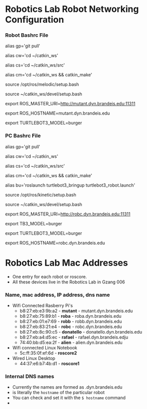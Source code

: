# Robotics Lab Robot Networking Configuration

### Robot Bashrc File 

alias gp='git pull'

alias cw='cd ~/catkin_ws'

alias cs='cd ~/catkin_ws/src'

alias cm='cd ~/catkin_ws && catkin_make'

source /opt/ros/melodic/setup.bash

source ~/catkin_ws/devel/setup.bash

export ROS_MASTER_URI=http://mutant.dyn.brandeis.edu:11311

export ROS_HOSTNAME=mutant.dyn.brandeis.edu

export TURTLEBOT3_MODEL=burger

### PC Bashrc File

alias gp='git pull'

alias cw='cd ~/catkin_ws'

alias cs='cd ~/catkin_ws/src'

alias cm='cd ~/catkin_ws && catkin_make'

alias bu='roslaunch turtlebot3_bringup turtlebot3_robot.launch'

source /opt/ros/kinetic/setup.bash

source ~/catkin_ws/devel/setup.bash

export ROS_MASTER_URI=http://robc.dyn.brandeis.edu:11311

export TB3_MODEL=burger

export TURTLEBOT3_MODEL=burger

export ROS_HOSTNAME=robc.dyn.brandeis.edu

# Robotics Lab Mac Addresses
* One entry for each robot or roscore.
* All these devices live in the Robotics Lab in Gzang 006

### Name, mac address, IP address, dns name
* Wifi Connected Rasberry Pi's
  * b8:27:eb:e3:9b:a2 - **mutant** - mutant.dyn.brandeis.edu
  * b8:27:eb:75:89:b1 - **roba** - roba.dyn.brandeis.edu
  * b8:27:eb:01:e7:69 - **robb** - robb.dyn.brandeis.edu
  * b8:27:eb:83:21:e4 - **robc** - robc.dyn.brandeis.edu
  * b8:27:eb:8c:90:c5 - **donatello** - donatello.dyn.brandeis.edu
  * b8:27:eb:a4:d5:ec - **rafael** - rafael.dyn.brandeis.edju
  * 74:40:bb:d5:ea:2f - **alien** - alien.dyn.brandeis.edu
* Wifi connected Linux Notebook
  * 5c:ff:35:0f:ef:6d - **roscore2** 
* Wired Linux Desktop
  * 44:37:e6:b7:4b:d1 - **roscore1**

### Internal DNS names
* Currently the names are formed as <hostname>.dyn.brandeis.edu
* <hostname> is literally the `hostname` of the particular robot
* You can check and set it with the `$ hostname` command
* 
